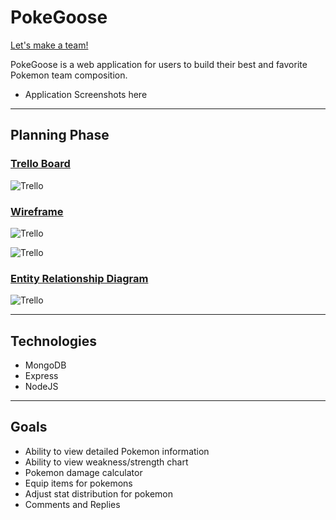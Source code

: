 # PokeGoose

[Let's make a team!](https://pokegoose.heroku.app/)

PokeGoose is a web application for users to build their best and favorite Pokemon team composition.

- Application Screenshots here

---

## Planning Phase


### [Trello Board](https://trello.com/b/bXOqQEX9/sei-unit-2-project)

![Trello](https://imgur.com/PBB8Du1)

### [Wireframe](https://whimsical.com/sei-wireframe-unit-2-diagram-9HF4LYZ9a67EzJ5Ua5ihZA)

![Trello](https://imgur.com/Ya84ipE)

![Trello](https://imgur.com/5AN8UKI)

### [Entity Relationship Diagram](https://whimsical.com/sei-wireframe-unit-2-erd-NpbSFYVaz6ZFAspSHQtGfC)

![Trello](https://imgur.com/Ot0feq6)

---

## Technologies


 - MongoDB
 - Express
 - NodeJS

---

## Goals

- Ability to view detailed Pokemon information
- Ability to view weakness/strength chart
- Pokemon damage calculator
- Equip items for pokemons
- Adjust stat distribution for pokemon
- Comments and Replies

